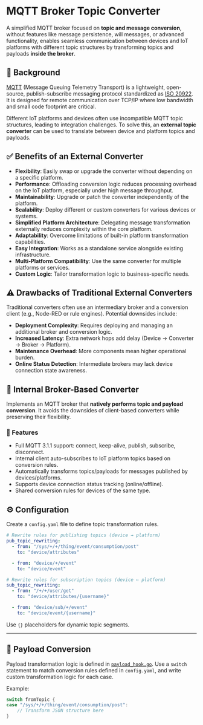 # MQTT Broker Topic Converter

A simplified MQTT broker focused on **topic and message conversion**, without features like message persistence, will messages, or advanced functionality, enables seamless communication between devices and IoT platforms with different topic structures by transforming topics and payloads **inside the broker**.

## 📘 Background

[MQTT](https://mqtt.org/) (Message Queuing Telemetry Transport) is a lightweight, open-source, publish-subscribe messaging protocol standardized as [ISO 20922](https://www.iso.org/standard/69466.html). It is designed for remote communication over TCP/IP where low bandwidth and small code footprint are critical.

Different IoT platforms and devices often use incompatible MQTT topic structures, leading to integration challenges. To solve this, an **external topic converter** can be used to translate between device and platform topics and payloads.

## ✅ Benefits of an External Converter

- **Flexibility**: Easily swap or upgrade the converter without depending on a specific platform.
- **Performance**: Offloading conversion logic reduces processing overhead on the IoT platform, especially under high message throughput.
- **Maintainability**: Upgrade or patch the converter independently of the platform.
- **Scalability**: Deploy different or custom converters for various devices or systems.
- **Simplified Platform Architecture**: Delegating message transformation externally reduces complexity within the core platform.
- **Adaptability**: Overcome limitations of built-in platform transformation capabilities.
- **Easy Integration**: Works as a standalone service alongside existing infrastructure.
- **Multi-Platform Compatibility**: Use the same converter for multiple platforms or services.
- **Custom Logic**: Tailor transformation logic to business-specific needs.

## ⚠️ Drawbacks of Traditional External Converters

Traditional converters often use an intermediary broker and a conversion client (e.g., Node-RED or rule engines). Potential downsides include:

- **Deployment Complexity**: Requires deploying and managing an additional broker and conversion logic.
- **Increased Latency**: Extra network hops add delay (Device → Converter → Broker → Platform).
- **Maintenance Overhead**: More components mean higher operational burden.
- **Online Status Detection**: Intermediate brokers may lack device connection state awareness.

## 🔁 Internal Broker-Based Converter

Implements an MQTT broker that **natively performs topic and payload conversion**. It avoids the downsides of client-based converters while preserving their flexibility.

### 🔧 Features

- Full MQTT 3.1.1 support: connect, keep-alive, publish, subscribe, disconnect.
- Internal client auto-subscribes to IoT platform topics based on conversion rules.
- Automatically transforms topics/payloads for messages published by devices/platforms.
- Supports device connection status tracking (online/offline).
- Shared conversion rules for devices of the same type.

## ⚙️ Configuration

Create a `config.yaml` file to define topic transformation rules.

```yaml
# Rewrite rules for publishing topics (device → platform)
pub_topic_rewriting:
  - from: "/sys/+/+/thing/event/consumption/post"
    to: "device/attributes"

  - from: "device/+/event"
    to: "device/event"

# Rewrite rules for subscription topics (device ← platform)
sub_topic_rewriting:
  - from: "/+/+/user/get"
    to: "device/attributes/{username}"

  - from: "device/sub/+/event"
    to: "device/event/{username}"
```

Use `{}` placeholders for dynamic topic segments.

---

## 🧩 Payload Conversion

Payload transformation logic is defined in [`payload_hook.go`](payload_hook.go). Use a `switch` statement to match conversion rules defined in `config.yaml`, and write custom transformation logic for each case.

Example:

```go
switch fromTopic {
case "/sys/+/+/thing/event/consumption/post":
    // Transform JSON structure here
}
```

